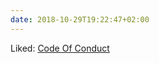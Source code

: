 ```yaml
---
date: 2018-10-29T19:22:47+02:00
---
```


Liked: [Code Of Conduct](https://sqlite.org/codeofconduct.html?latest=)

